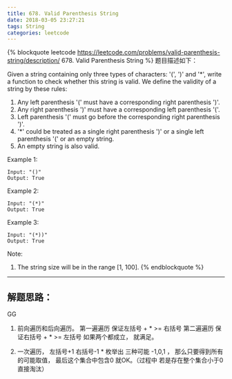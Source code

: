 ```yaml
---
title: 678. Valid Parenthesis String
date: 2018-03-05 23:27:21
tags: String
categories: leetcode
---
```


{% blockquote  leetcode https://leetcode.com/problems/valid-parenthesis-string/description/ 678. Valid Parenthesis String %}
题目描述如下：

Given a string containing only three types of characters: '(', ')' and '*', write a function to check whether this string is valid. We define the validity of a string by these rules:


1. Any left parenthesis '(' must have a corresponding right parenthesis ')'.
2. Any right parenthesis ')' must have a corresponding left parenthesis '('.
3. Left parenthesis '(' must go before the corresponding right parenthesis ')'.
4. '*' could be treated as a single right parenthesis ')' or a single left parenthesis '(' or an empty string.
5. An empty string is also valid.

Example 1:

    Input: "()"
    Output: True

Example 2:

    Input: "(*)"
    Output: True

Example 3:

    Input: "(*))"
    Output: True

Note:
1. The string size will be in the range [1, 100].
{% endblockquote %}

---

## 解题思路：

GG

1. 前向遍历和后向遍历。 第一遍遍历 保证左括号 + * >= 右括号 第二遍遍历 保证右括号 + * >= 左括号 如果两个都成立， 就满足。

2. 一次遍历， 左括号+1 右括号-1 * 枚举出 三种可能 -1,0,1 ， 那么只要得到所有的可能取值， 最后这个集合中包含0 就OK。（过程中 若是存在整个集合小于0 直接淘汰）
